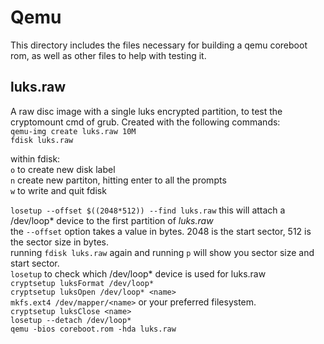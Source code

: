 # Qemu

This directory includes the files necessary for building a qemu 
coreboot rom, as well as other files to help with testing it.

## luks.raw

A raw disc image with a single luks encrypted partition, to test the 
cryptomount cmd of grub. Created with the following commands:  
`qemu-img create luks.raw 10M`  
`fdisk luks.raw`

within fdisk:  
`o` to create new disk label  
`n` create new partiton, hitting enter to all the prompts  
`w` to write and quit fdisk  

`losetup --offset $((2048*512)) --find luks.raw` this will attach a  
/dev/loop* device to the first partition of *luks.raw*  
the `--offset` option takes a value in bytes. 2048 is the start sector, 512 is the sector size in bytes.  
running `fdisk luks.raw` again and running `p` will show you sector size and start sector.   
`losetup` to check which /dev/loop* device is used for luks.raw  
`cryptsetup luksFormat /dev/loop*`  
`cryptsetup luksOpen /dev/loop* <name>`  
`mkfs.ext4 /dev/mapper/<name>` or your preferred filesystem.  
`cryptsetup luksClose <name>`  
`losetup --detach /dev/loop*`  
`qemu -bios coreboot.rom -hda luks.raw`  
